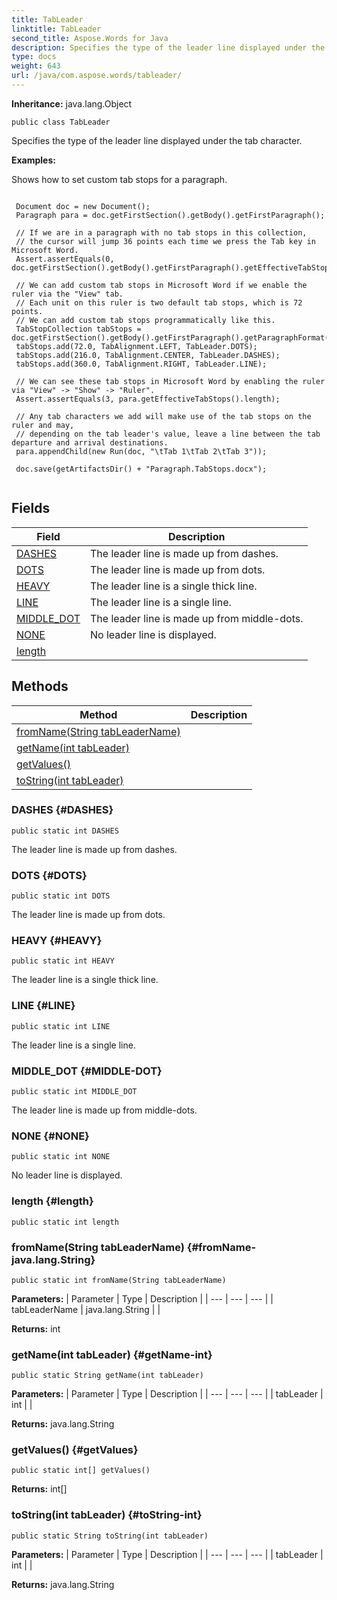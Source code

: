 ```yaml
---
title: TabLeader
linktitle: TabLeader
second_title: Aspose.Words for Java
description: Specifies the type of the leader line displayed under the tab character in Java.
type: docs
weight: 643
url: /java/com.aspose.words/tableader/
---
```


**Inheritance:**
java.lang.Object
```
public class TabLeader
```

Specifies the type of the leader line displayed under the tab character.

 **Examples:** 

Shows how to set custom tab stops for a paragraph.

```

 Document doc = new Document();
 Paragraph para = doc.getFirstSection().getBody().getFirstParagraph();

 // If we are in a paragraph with no tab stops in this collection,
 // the cursor will jump 36 points each time we press the Tab key in Microsoft Word.
 Assert.assertEquals(0, doc.getFirstSection().getBody().getFirstParagraph().getEffectiveTabStops().length);

 // We can add custom tab stops in Microsoft Word if we enable the ruler via the "View" tab.
 // Each unit on this ruler is two default tab stops, which is 72 points.
 // We can add custom tab stops programmatically like this.
 TabStopCollection tabStops = doc.getFirstSection().getBody().getFirstParagraph().getParagraphFormat().getTabStops();
 tabStops.add(72.0, TabAlignment.LEFT, TabLeader.DOTS);
 tabStops.add(216.0, TabAlignment.CENTER, TabLeader.DASHES);
 tabStops.add(360.0, TabAlignment.RIGHT, TabLeader.LINE);

 // We can see these tab stops in Microsoft Word by enabling the ruler via "View" -> "Show" -> "Ruler".
 Assert.assertEquals(3, para.getEffectiveTabStops().length);

 // Any tab characters we add will make use of the tab stops on the ruler and may,
 // depending on the tab leader's value, leave a line between the tab departure and arrival destinations.
 para.appendChild(new Run(doc, "\tTab 1\tTab 2\tTab 3"));

 doc.save(getArtifactsDir() + "Paragraph.TabStops.docx");
 
```
## Fields

| Field | Description |
| --- | --- |
| [DASHES](#DASHES) | The leader line is made up from dashes. |
| [DOTS](#DOTS) | The leader line is made up from dots. |
| [HEAVY](#HEAVY) | The leader line is a single thick line. |
| [LINE](#LINE) | The leader line is a single line. |
| [MIDDLE_DOT](#MIDDLE-DOT) | The leader line is made up from middle-dots. |
| [NONE](#NONE) | No leader line is displayed. |
| [length](#length) |  |
## Methods

| Method | Description |
| --- | --- |
| [fromName(String tabLeaderName)](#fromName-java.lang.String) |  |
| [getName(int tabLeader)](#getName-int) |  |
| [getValues()](#getValues) |  |
| [toString(int tabLeader)](#toString-int) |  |
### DASHES {#DASHES}
```
public static int DASHES
```


The leader line is made up from dashes.

### DOTS {#DOTS}
```
public static int DOTS
```


The leader line is made up from dots.

### HEAVY {#HEAVY}
```
public static int HEAVY
```


The leader line is a single thick line.

### LINE {#LINE}
```
public static int LINE
```


The leader line is a single line.

### MIDDLE_DOT {#MIDDLE-DOT}
```
public static int MIDDLE_DOT
```


The leader line is made up from middle-dots.

### NONE {#NONE}
```
public static int NONE
```


No leader line is displayed.

### length {#length}
```
public static int length
```


### fromName(String tabLeaderName) {#fromName-java.lang.String}
```
public static int fromName(String tabLeaderName)
```




**Parameters:**
| Parameter | Type | Description |
| --- | --- | --- |
| tabLeaderName | java.lang.String |  |

**Returns:**
int
### getName(int tabLeader) {#getName-int}
```
public static String getName(int tabLeader)
```




**Parameters:**
| Parameter | Type | Description |
| --- | --- | --- |
| tabLeader | int |  |

**Returns:**
java.lang.String
### getValues() {#getValues}
```
public static int[] getValues()
```




**Returns:**
int[]
### toString(int tabLeader) {#toString-int}
```
public static String toString(int tabLeader)
```




**Parameters:**
| Parameter | Type | Description |
| --- | --- | --- |
| tabLeader | int |  |

**Returns:**
java.lang.String
